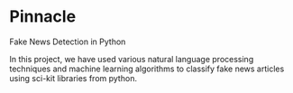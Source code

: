 # Pinnacle
Fake News Detection in Python

In this project, we have used various natural language processing techniques and machine learning algorithms to classify fake news articles using sci-kit libraries from python.

